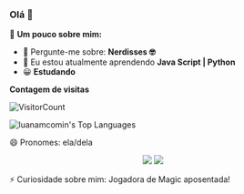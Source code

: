 ### Olá 👋

🔭 <strong>Um pouco sobre mim:</strong>

- 💬 Pergunte-me sobre: <strong>Nerdisses 🤓</strong>
- 🌱 Eu estou atualmente aprendendo <strong>Java Script | Python</strong>
- 😀 <strong>Estudando</strong>

**Contagem de visitas**

![VisitorCount](https://profile-counter.glitch.me/{Duduxs}/count.svg)

![luanamcomin's Top Languages](https://github-readme-stats.vercel.app/api/top-langs/?username=luanamcomin&theme=vue-dark&show_icons=true&hide_border=true&layout=compact)

😄 Pronomes: ela/dela

<div align="center">

  <a href="#" alt="Gmail">
    <img src="https://img.shields.io/badge/-Gmail-FF0000?style=flat-square&labelColor=FF0000&logo=gmail&logoColor=white&link=luana.martinscomin@gmail.com"/></a>

  <a href="#" alt="Linkedin">
    <img src="https://img.shields.io/badge/-Linkedin-0e76a8?style=flat-square&logo=Linkedin&logoColor=white&link=https://www.linkedin.com/in/luana-martins-comin/" /></a>
</div>

⚡ Curiosidade sobre mim: Jogadora de Magic aposentada!
